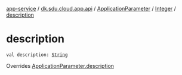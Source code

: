[app-service](../../../index.md) / [dk.sdu.cloud.app.api](../../index.md) / [ApplicationParameter](../index.md) / [Integer](index.md) / [description](./description.md)

# description

`val description: `[`String`](https://kotlinlang.org/api/latest/jvm/stdlib/kotlin/-string/index.html)

Overrides [ApplicationParameter.description](../description.md)

